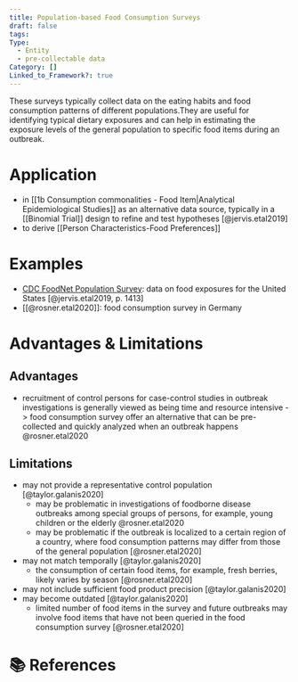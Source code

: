```yaml
---
title: Population-based Food Consumption Surveys
draft: false
tags: 
Type:
  - Entity
  - pre-collectable data
Category: []
Linked_to_Framework?: true
---
```


These surveys typically collect data on the eating habits and food consumption patterns of different populations.They are useful for identifying typical dietary exposures and can help in estimating the exposure levels of the general population to specific food items during an outbreak.

# Application
- in [[1b Consumption commonalities - Food Item|Analytical Epidemiological Studies]] as an alternative data source, typically in a [[Binomial Trial]] design to refine and test hypotheses [@jervis.etal2019]
- to derive [[Person Characteristics-Food Preferences]]

# Examples
- [CDC FoodNet Population Survey](https://www.cdc.gov/foodnet/surveys/population.html): data on food exposures for the United States [@jervis.etal2019, p. 1413]
- [[@rosner.etal2020]]: food consumption survey in Germany

# Advantages & Limitations 
## Advantages
- recruitment of control persons for case-control studies in outbreak investigations is generally viewed as being time and resource intensive 
  -> food consumption survey offer an alternative that can be pre-collected and quickly analyzed when an outbreak happens @rosner.etal2020

## Limitations
- may not provide a representative control population [@taylor.galanis2020]
	- may be problematic in investigations of foodborne disease outbreaks among special groups of persons, for example, young children or the elderly @rosner.etal2020
	- may be problematic if the outbreak is localized to a certain region of a country, where food consumption patterns may differ from those of the general population [@rosner.etal2020] 
- may not match temporally [@taylor.galanis2020]
	- the consumption of certain food items, for example, fresh berries, likely varies by season [@rosner.etal2020] 
- may not include sufficient food product precision [@taylor.galanis2020]
- may become outdated [@taylor.galanis2020]
	- limited number of food items in the survey and future outbreaks may involve food items that have not been queried in the food consumption survey [@rosner.etal2020]  

# 📚 References
